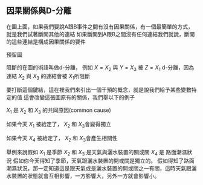 ## 因果關係與D-分離
在圖上面，如果我們要說A跟B事件之間有沒有因果關係，有一個最簡單的方式，就是我們試著斷開其他的連結
如果斷開到A跟B之間沒有任何連結我們就說，斷開的這些連結是構成因果關係的要件

預留圖

阻斷的在圖的術語叫做d-分離，
例如 $X={X_2}$ 與 $Y={X_3}$ 被 $Z={X_1}$ d-分離，因為連結 $X_2$ 與 $X_3$ 的連結會被 ${X_1}$所阻斷

要打斷這個鍵結，這在裡我們來引出一個干預的概念，就是說我們給予某些變數特定的值
這會改變這張圖原有的關係，我們舉以下的例子

$X_1$ 是 $X_2$ 和 $X_3$ 的共同原因(common cause)

如果今天 $X_1$ 被給定了， $X_2$ 和 $X_3$會變得獨立

如果今天 $X_4$ 被給定了， $X_2$ 和 $X_3$會產生相關性

舉例來說假如 $X_1$ 是季節
$X_2$ 和 $X_3$ 是天氣與灑水裝置的關或關
$X_4$ 是 路面潮濕狀況
假如你今天得知了季節，天氣跟灑水裝置的開或關是獨立的。
假如得知了路面潮濕狀況，那一定知道這是跟天氣或是灑水裝置的開或關之一有關，這時天氣跟灑水裝置的狀態就會互相影響，一方影響大，另外一方就會影響小。
